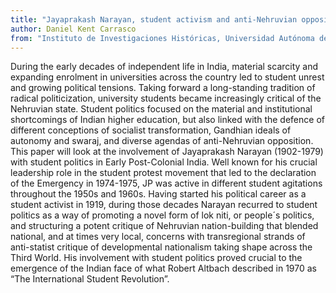 ```yaml
---
title: "Jayaprakash Narayan, student activism and anti-Nehruvian opposition in Early Post-Colonial India"
author: Daniel Kent Carrasco
from: "Instituto de Investigaciones Históricas, Universidad Autónoma de México/Mexico"
---
```


During the early decades of independent life in India, material scarcity and expanding enrolment in universities across the country led to student unrest and growing political tensions. Taking forward a long-standing tradition of radical politicization, university students became increasingly critical of the Nehruvian state. Student politics focused on the material and institutional shortcomings of Indian higher education, but also linked with the defence of different conceptions of socialist transformation, Gandhian ideals of autonomy and swaraj, and diverse agendas of anti-Nehruvian opposition. This paper will look at the involvement of Jayaprakash Narayan (1902-1979) with student politics in Early Post-Colonial India. Well known for his crucial leadership role in the student protest movement that led to the declaration of the Emergency in 1974-1975, JP was active in different student agitations throughout the 1950s and 1960s. Having started his political career as a student activist in 1919, during those decades Narayan recurred to student politics as a way of promoting a novel form of lok niti, or people´s politics, and structuring a potent critique of Nehruvian nation-building that blended national, and at times very local, concerns with transregional strands of anti-statist critique of developmental nationalism taking shape across the Third World. His involvement with student politics proved crucial to the emergence of the Indian face of what Robert Altbach described in 1970 as “The International Student Revolution”.